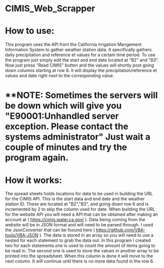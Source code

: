 # CIMIS_Web_Scrapper 
# How to use:
This program uses the API from the California Irrigation Mangement Information System to gather weather station data.  It specifically gathers daily precipitation and reference et values for a certain time period. To use the program just simply edit the start and end date located at "B2" and "B3". Now just press "Read CIMIS" button and the values will shortly post going down columns starting at row 8.  It will display the precipitation/reference et values and date right next to the corresponding value.
# **NOTE: Sometimes the servers will be down which will give you "E90001:Unhandled server exception. Please contact the systems administrator" Just wait a couple of minutes and try the program again. 

# How it works:
The spread sheets holds locations for data to be used in building the URL for the CIMIS API.  This is the start data and end date and the weather station ID.  These are located at "B2","B3", and going down row 6 and is incremented by 2 to skip the column used for date. When building the URL for the website API you will need a API that can be obtained after making an account at ( https://cimis.water.ca.gov/ ). Data being coming from the website will be in JSON format and will need to be parsed through. I used the JsonConverter that can be foound here ( https://github.com/VBA-tools/VBA-JSON ). The data is stored in an array so you will need to use a nested for each statement to grab the data out.  In this program I created two for each statements one is used to count the amount of items going to be read in.  The second one is used to store the values in another array to be printed into the spreadsheet. When this column is done it will move to the next column. It will continue until there is no more data found in the row 6. 
